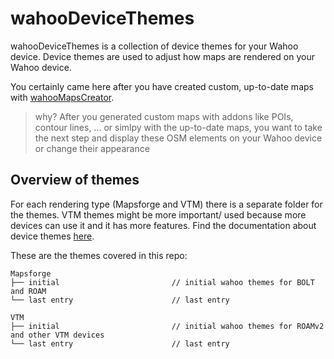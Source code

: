 # wahooDeviceThemes
wahooDeviceThemes is a collection of device themes for your Wahoo device. Device themes are used to adjust how maps are rendered on your Wahoo device.

You certainly came here after you have created custom, up-to-date maps with [wahooMapsCreator](https://github.com/treee111/wahooMapsCreator#readme).

> why? After you generated custom maps with addons like POIs, contour lines, ... or simlpy with the up-to-date maps, you want to take the next step and display these OSM elements on your Wahoo device or change their appearance

## Overview of themes
For each rendering type (Mapsforge and VTM) there is a separate folder for the themes. VTM themes might be more important/ used because more devices can use it and it has more features. Find the documentation about device themes [here](https://github.com/treee111/wahooMapsCreator/blob/develop/docs/TAGS_ON_MAP_AND_DEVICE.md#device-theme).

These are the themes covered in this repo:
```text
Mapsforge
├── initial                         // initial wahoo themes for BOLT and ROAM
└── last entry                      // last entry
```

```text
VTM
├── initial                         // initial wahoo themes for ROAMv2 and other VTM devices
└── last entry                      // last entry
```